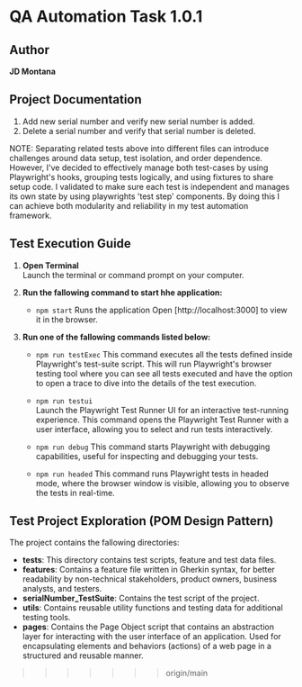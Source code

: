 # QA Automation Task 1.0.1

## Author
**JD Montana**

## Project Documentation

1. Add new serial number and verify new serial number is added.
2. Delete a serial number and verify that serial number is deleted.

NOTE: Separating related tests above into different files can introduce challenges around data setup, test isolation, 
and order dependence. However, I've decided to effectively manage both test-cases by using Playwright's hooks, 
grouping tests logically, and using fixtures to share setup code. I validated to make sure each test is 
independent and manages its own state by using playwrights 'test step' components. By doing this I can
achieve both modularity and reliability in my test automation framework.


## Test Execution Guide

1. **Open Terminal**  
   Launch the terminal or command prompt on your computer.

2. **Run the fallowing command to start hhe application:**
   - `npm start`
   Runs the application
Open [http://localhost:3000] to view it in the browser.

3. **Run one of the fallowing commands listed below:**  
   - `npm run testExec`
   This command executes all the tests defined inside Playwright's test-suite script. This will run Playwright's browser testing tool where you can see all tests executed and have the option to open a trace to dive into the details of the test execution.

   - `npm run testui`  
   Launch the Playwright Test Runner UI for an interactive test-running experience. This command opens the Playwright Test Runner with a user interface, allowing you to select and run tests interactively.
   
   - `npm run debug`
   This command starts Playwright with debugging capabilities, useful for inspecting and debugging your tests.

   - `npm run headed`
   This command runs Playwright tests in headed mode, where the browser window is visible, allowing you to observe the tests in real-time.


## Test Project Exploration (POM Design Pattern)
   The project contains the fallowing directories:
   - **tests**: This directory contains test scripts, feature and test data files.
   - **features**: Contains a feature file written in Gherkin syntax, for better readability by non-technical stakeholders, product owners, business analysts, and testers.
   - **serialNumber_TestSuite**: Contains the test script of the project.
   - **utils**: Contains reusable utility functions and testing data for additional testing tools.
   - **pages**: Contains the Page Object script that contains an abstraction layer for interacting with the user interface of an application. Used for encapsulating elements and behaviors (actions) of a web page in a structured and reusable manner.
   

>>>>>>> origin/main
